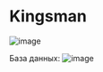 # Kingsman

![image](https://user-images.githubusercontent.com/127530964/224359001-1eb04939-a0c1-480a-9e27-e306e348671a.png)

База данных:
![image](https://user-images.githubusercontent.com/127530964/224359157-b8b320a4-0c8b-4830-8d52-6931ab3fd05f.png)
